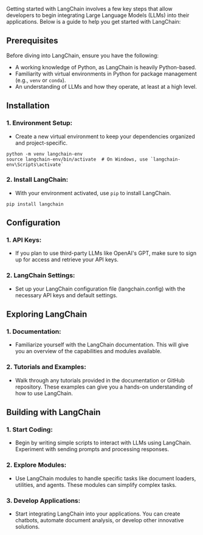 Getting started with LangChain involves a few key steps that allow developers to begin integrating Large Language Models (LLMs) into their applications. Below is a guide to help you get started with LangChain:

## Prerequisites
Before diving into LangChain, ensure you have the following:

- A working knowledge of Python, as LangChain is heavily Python-based.
- Familiarity with virtual environments in Python for package management (e.g., `venv` or `conda`).
- An understanding of LLMs and how they operate, at least at a high level.

## Installation

### 1. Environment Setup:

- Create a new virtual environment to keep your dependencies organized and project-specific.

```
python -m venv langchain-env
source langchain-env/bin/activate  # On Windows, use `langchain-env\Scripts\activate`
```

### 2. Install LangChain:

- With your environment activated, use `pip` to install LangChain.

```
pip install langchain
```

## Configuration
### 1. API Keys:

- If you plan to use third-party LLMs like OpenAI's GPT, make sure to sign up for access and retrieve your API keys.
### 2. LangChain Settings:

- Set up your LangChain configuration file (langchain.config) with the necessary API keys and default settings.

## Exploring LangChain
### 1. Documentation:

- Familiarize yourself with the LangChain documentation. This will give you an overview of the capabilities and modules available.
### 2. Tutorials and Examples:

- Walk through any tutorials provided in the documentation or GitHub repository. These examples can give you a hands-on understanding of how to use LangChain.

## Building with LangChain
### 1. Start Coding:

 - Begin by writing simple scripts to interact with LLMs using LangChain. Experiment with sending prompts and processing responses.

### 2. Explore Modules:

- Use LangChain modules to handle specific tasks like document loaders, utilities, and agents. These modules can simplify complex tasks.
### 3. Develop Applications:

- Start integrating LangChain into your applications. You can create chatbots, automate document analysis, or develop other innovative solutions.
